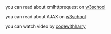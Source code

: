 you can read about xmlhttprequest on [w3school](https://www.w3schools.com/xml/xml_http.asp)


you can read about AJAX on [w3school](https://www.w3schools.com/js/js_ajax_intro.asp)


you can watch video by [codewithharry](https://www.youtube.com/watch?v=FJZEVmF3eDg)
